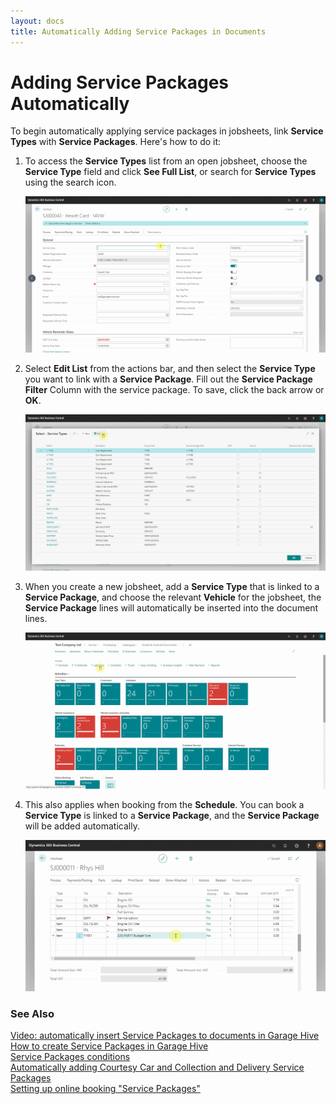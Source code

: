 ```yaml
---
layout: docs
title: Automatically Adding Service Packages in Documents
---
```


# Adding Service Packages Automatically 

To begin automatically applying service packages in jobsheets, link **Service Types** with **Service Packages**. Here's how to do it:
1. To access the **Service Types** list from an open jobsheet, choose the **Service Type** field and click **See Full List**, or search for **Service Types** using the search icon.

   ![](media/garagehive-automatically-adding-service-packages1.gif)

2. Select **Edit List** from the actions bar, and then select the **Service Type** you want to link with a **Service Package**. Fill out the **Service Package Filter** Column with the service package. To save, click the back arrow or **OK**.

   ![](media/garagehive-automatically-adding-service-packages2.gif)

3. When you create a new jobsheet, add a **Service Type** that is linked to a **Service Package**, and choose the relevant **Vehicle** for the jobsheet, the **Service Package** lines will automatically be inserted into the document lines.

   ![](media/garagehive-automatically-adding-service-packages3.gif)

4. This also applies when booking from the **Schedule**. You can book a **Service Type** is linked to a **Service Package**, and the **Service Package** will be added automatically.

   ![](media/garagehive-trial-creating-a-purchase-order4.gif)


### **See Also**

[Video: automatically insert Service Packages to documents in Garage Hive](https://youtu.be/6y-c47xIYfE&:target="_blank") \
[How to create Service Packages in Garage Hive](garagehive-service-packages.html) \
[Service Packages conditions](service-package-conditions.html) \
[Automatically adding Courtesy Car and Collection and Delivery Service Packages](garagehive-service-package-automatically-adding-courtesy-car-and-collection-and-delivery-service-packages.html) \
[Setting up online booking "Service Packages"](garagehive-onlinebooking-service-packages.html)
